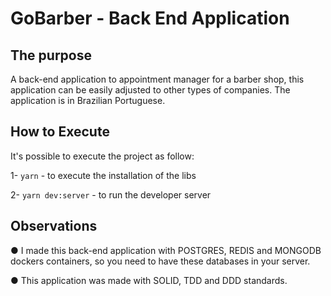 # GoBarber - Back End Application

## The purpose
A back-end application to appointment manager for a barber shop, this application can be easily adjusted to other types of companies.
The application is in Brazilian Portuguese.

## How to Execute
It's possible to execute the project as follow:

1- `yarn` - to execute the installation of the libs

2- `yarn dev:server` - to run the developer server

## Observations
● I made this back-end application with POSTGRES, REDIS and MONGODB dockers containers, so you need to have these databases in your server.

● This application was made with SOLID, TDD and DDD standards.
